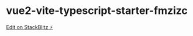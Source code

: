 # vue2-vite-typescript-starter-fmzizc

[Edit on StackBlitz ⚡️](https://stackblitz.com/edit/vue2-vite-typescript-starter-fmzizc)